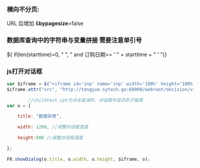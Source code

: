 ### 横向不分页:

URL 后增加  &__bypagesize__=false

### 数据库查询中的字符串与变量拼接  需要注意单引号

${ if(len(starttime)=0, " ", " and 订购日期>= ' " + starttime + " ' ")}

### js打开对话框

```javascript
var $iframe = $("<iframe id='inp' name='inp' width='100%' height='100%' scrolling='no' frameborder='0'>"); // iframe参数的命名及宽高等
$iframe.attr("src", "http://tongyue.sytech.ga:60000/webroot/decision/view/form?viewlet=Exception%252FServerLost.frm&ref_t=design&ref_c=c3f5a7e4-f6d0-4a75-af8a-854b04eaa230");

		//childtest.cpt为点击查询时，对话框中显示的子报表
var o = {

	title: "数据异常",

	width: 1200, //调整对话框宽度

	height:800 //调整对话框高度

};

FR.showDialog(o.title, o.width, o.height, $iframe, o); 
```

